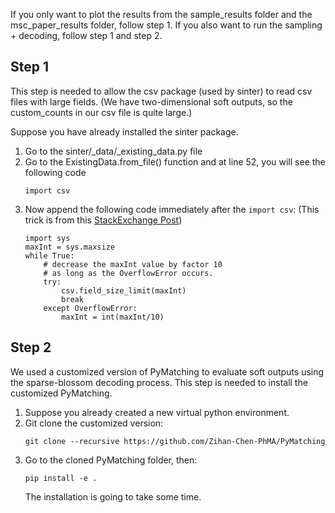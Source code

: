 If you only want to plot the results from the sample_results folder and the msc_paper_results folder, follow step 1. 
If you also want to run the sampling + decoding, follow step 1 and step 2.

## Step 1
This step is needed to allow the csv package (used by sinter) to read csv files with large fields. (We have 
two-dimensional soft outputs, so the custom_counts in our csv file is quite large.)

Suppose you have already installed the sinter package. 
  1. Go to the sinter/_data/_existing_data.py file
  2. Go to the ExistingData.from_file() function and at line 52, you will see the following code
     ```
     import csv
     ```
   3. Now append the following code immediately after the ```import csv```: (This trick is from this [StackExchange Post](https://stackoverflow.com/questions/15063936/csv-error-field-larger-than-field-limit-131072))
      ```
      import sys
      maxInt = sys.maxsize
      while True:
          # decrease the maxInt value by factor 10 
          # as long as the OverflowError occurs.
          try:
              csv.field_size_limit(maxInt)
              break
          except OverflowError:
              maxInt = int(maxInt/10)
      ```

  
  
## Step 2

We used a customized version of PyMatching to evaluate soft outputs using the sparse-blossom decoding process. This step is needed to 
install the customized PyMatching. 

1. Suppose you already created a new virtual python environment.
2. Git clone the customized version:
   ```
   git clone --recursive https://github.com/Zihan-Chen-PhMA/PyMatching
   ```
3. Go to the cloned PyMatching folder, then:
   ```
   pip install -e .
   ```
   The installation is going to take some time. 

